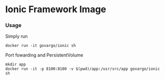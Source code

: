 # Ionic Framework Image

### Usage

Simply run
```
docker run -it govargo/ionic sh
```

Port fowarding and PersistentVolume
```
mkdir app
docker run -it -p 8100:8100 -v $(pwd)/app:/usr/src/app govargo/ionic sh
```
